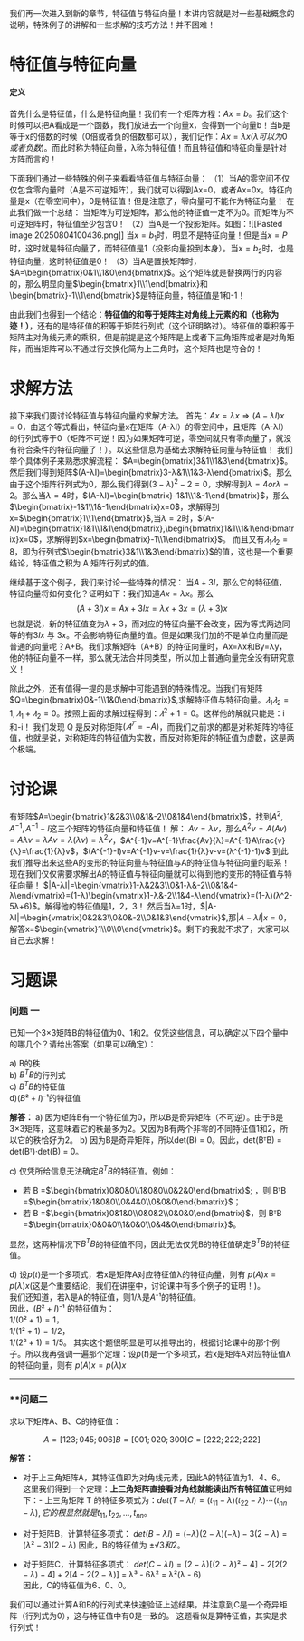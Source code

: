 我们再一次进入到新的章节，特征值与特征向量！本讲内容就是对一些基础概念的说明，特殊例子的讲解和一些求解的技巧方法！并不困难！

# 特征值与特征向量

#### 定义
首先什么是特征值，什么是特征向量！我们有一个矩阵方程：$Ax=b$。我们这个时候可以把A看成是一个函数，我们放进去一个向量x，会得到一个向量b！当b是等于x的倍数的时候（0倍或者负的倍数都可以），我们记作：$Ax=λx(λ可以为0或者负数)$。而此时称为特征向量，λ称为特征值！而且特征值和特征向量是针对方阵而言的！

下面我们通过一些特殊的例子来看看特征值与特征向量：
（1）当A的零空间不仅仅包含零向量时（A是不可逆矩阵），我们就可以得到Ax=0，或者Ax=0x。特征向量是x（在零空间中），0是特征值！但是注意了，零向量可不能作为特征向量！
在此我们做一个总结：
当矩阵为可逆矩阵，那么他的特征值一定不为0。而矩阵为不可逆矩阵时，特征值至少包含0！
（2）当A是一个投影矩阵。如图：![[Pasted image 20250804100436.png]]
当$x=b_{1}$时，明显不是特征向量！但是当$x=P$时，这时就是特征向量了，而特征值是1（投影向量投到本身）。当$x=b_{2}$时，也是特征向量，这时特征值是0！
（3）当A是置换矩阵时，$A=\begin{bmatrix}0&1\\1&0\end{bmatrix}$。这个矩阵就是替换两行的内容的，那么明显向量$\begin{bmatrix}1\\1\end{bmatrix}和\begin{bmatrix}-1\\1\end{bmatrix}$是特征向量，特征值是1和-1！

由此我们也得到一个结论：**特征值的和等于矩阵主对角线上元素的和（也称为迹！）**，还有的是特征值的积等于矩阵行列式（这个证明略过）。特征值的乘积等于矩阵主对角线元素的乘积，但是前提是这个矩阵是上或者下三角矩阵或者是对角矩阵，而当矩阵可以不通过行交换化简为上三角时，这个矩阵也是符合的！

# 求解方法
接下来我们要讨论特征值与特征向量的求解方法。
首先：$Ax=λx\Rightarrow(A-λI)x=0$，由这个等式看出，特征向量x在矩阵（A-λI）的零空间中，且矩阵（A-λI）的行列式等于0（矩阵不可逆！因为如果矩阵可逆，零空间就只有零向量了，就没有符合条件的特征向量了！）。以这些信息为基础去求解特征向量与特征值！
我们举个具体例子来熟悉求解流程：
$A=\begin{bmatrix}3&1\\1&3\end{bmatrix}$。然后我们得到矩阵$(A-λI)=\begin{bmatrix}3-λ&1\\1&3-λ\end{bmatrix}$。那么由于这个矩阵行列式为0，那么我们得到$(3-λ)^2-2=0$，求解得到$λ=4 or λ=2$。那么当$λ=4$时，$(A-λI)=\begin{bmatrix}-1&1\\1&-1\end{bmatrix}$，那么$\begin{bmatrix}-1&1\\1&-1\end{bmatrix}x=0$，求解得到x=$\begin{bmatrix}1\\1\end{bmatrix}$,当$λ=2$时，$(A-λI)=\begin{bmatrix}1&1\\1&1\end{bmatrix},\begin{bmatrix}1&1\\1&1\end{bmatrix}x=0$，求解得到$x=\begin{bmatrix}-1\\1\end{bmatrix}$。
而且又有$𝜆_{1}𝜆_{2}=8$，即为行列式$\begin{bmatrix}3&1\\1&3\end{bmatrix}$的值，这也是一个重要结论，特征值之积为 A 矩阵行列式的值。

继续基于这个例子，我们来讨论一些特殊的情况：
当$A+3I$，那么它的特征值，特征向量将如何变化？证明如下：我们知道$Ax=λx$。那么$$(A+3I)x=Ax+3Ix=λx+3x=(λ+3)x$$
也就是说，新的特征值变为$λ+3$，而对应的特征向量不会改变，因为等式两边同等的有$3Ix$ 与 $3x$。不会影响特征向量的值。但是如果我们加的不是单位向量而是普通的向量呢？A+B。我们求解矩阵（A+B）的特征向量时，Ax=λx和By=λy，他的特征向量不一样，那么就无法合并同类型，所以加上普通向量完全没有研究意义！

除此之外，还有值得一提的是求解中可能遇到的特殊情况。当我们有矩阵$Q=\begin{bmatrix}0&-1\\1&0\end{bmatrix}$,求解特征值与特征向量。$𝜆_1𝜆_2= 1,𝜆_1+ 𝜆_2= 0$。按照上面的求解过程得到：$𝜆^2+1 = 0$。这样他的解就只能是：i和-i！
我们发现 Q 是反对称矩阵$(𝐴^𝑇= -A)$，而我们之前求的都是对称矩阵的特征值，也就是说，对称矩阵的特征值为实数，而反对称矩阵的特征值为虚数，这是两个极端。

# 讨论课
有矩阵$A=\begin{bmatrix}1&2&3\\0&1&-2\\0&1&4\end{bmatrix}$，找到$A^2,A^{-1},A^{-1}-I$这三个矩阵的特征向量和特征值！
解：
$Av=λv$，那么$A^2v=A(Av)=Aλv=λAv=λ(λv)=λ^2v$，$A^{-1}v=A^{-1}\frac{Av}{λ}=A^{-1}A\frac{v}{λ}=\frac{1}{λ}v$，$(A^{-1}-I)v=A^{-1}v-v=\frac{1}{λ}v-v=(λ^{-1}-1)v$
到此我们推导出来这些A的变形的特征向量与特征值与A的特征值与特征向量的联系！
现在我们仅仅需要求解出A的特征值与特征向量就可以得到他的变形的特征值与特征向量！
$|A-λI|=\begin{vmatrix}1-λ&2&3\\0&1-λ&-2\\0&1&4-λ\end{vmatrix}=(1-λ)\begin{vmatrix}1-λ&-2\\1&4-λ\end{vmatrix}=(1-λ)(λ^2-5λ+6)$。解得他的特征值是1，2，3！
然后当λ=1时，$|A-λI|=\begin{vmatrix}0&2&3\\0&0&-2\\0&1&3\end{vmatrix}$,那$|A-λI|x=0$，解答x=$\begin{vmatrix}1\\0\\0\end{vmatrix}$。剩下的我就不求了，大家可以自己去求解！

# 习题课
### **问题 一** 
已知一个3×3矩阵B的特征值为0、1和2。仅凭这些信息，可以确定以下四个量中的哪几个？请给出答案（如果可以确定）：

a) B的秩  
b) $B^TB$的行列式  
c) $B^TB$的特征值  
d)$(B² + I)⁻¹$的特征值  

**解答：**
a) 因为矩阵B有一个特征值为0，所以B是奇异矩阵（不可逆）。由于B是3×3矩阵，这意味着它的秩最多为2。又因为B有两个非零的不同特征值1和2，所以它的秩恰好为2。
b) 因为B是奇异矩阵，所以det(B) = 0。因此，det(BᵀB) = det(Bᵀ)·det(B) = 0。

c) 仅凭所给信息无法确定$B^TB$的特征值。例如：

- 若 B =$\begin{bmatrix}0&0&0\\1&0&0\\0&2&0\end{bmatrix}$; ，则 BᵀB =$\begin{bmatrix}1&0&0\\0&4&0\\0&0&0\end{bmatrix}$；
- 若 B =$\begin{bmatrix}0&1&0\\0&0&2\\0&0&0\end{bmatrix}$，则 BᵀB =$\begin{bmatrix}0&0&0\\1&0&0\\0&4&0\end{bmatrix}$。

显然，这两种情况下$B^TB$的特征值不同，因此无法仅凭B的特征值确定$B^TB$的特征值。

d) 设$p(t)$是一个多项式，若x是矩阵A对应特征值λ的特征向量，则有 $p(A)x = p(λ)x$(这是个重要结论，我们在讲座中，讨论课中有多个例子的证明！)。  
我们还知道，若λ是A的特征值，则$1/λ$是$A⁻¹$的特征值。  
因此，$(B² + I)⁻¹$ 的特征值为：  
$1/(0² + 1) = 1$，  
$1/(1² + 1) = 1/2$，  
$1/(2² + 1) = 1/5$。
其实这个题很明显是可以推导出的，根据讨论课中的那个例子。所以我再强调一遍那个定理：设$p(t)$是一个多项式，若x是矩阵A对应特征值λ的特征向量，则有 $p(A)x = p(λ)x$

---
### **问题二 
求以下矩阵A、B、C的特征值：

$$A = [1 2 3; 0 4 5; 0 0 6]  
B = [0 0 1; 0 2 0; 3 0 0]  
C = [2 2 2; 2 2 2; 2 2 2]$$

**解答：**

- 对于上三角矩阵A，其特征值即为对角线元素，因此A的特征值为1、4、6。
这里我们得到一个定理：**上三角矩阵直接看对角线就能读出所有特征值**证明如下：- 上三角矩阵 T 的特征多项式为：$det(T−λI)=(t_{11}​−λ)(t_{22}​−λ)⋯(t_{nn}​−λ),它的根显然就是 t_{11}​,t_{22}​,…,t_{nn}​$。

- 对于矩阵B，计算特征多项式：
$det(B - λI) = (-λ)(2 - λ)(-λ) - 3(2 - λ) = (λ² - 3)(2 - λ)$
  因此，B的特征值为 $±√3 和 2$。

- 对于矩阵C，计算特征多项式：
  $det(C - λI) = (2 - λ)[(2 - λ)² - 4] - 2[2(2 - λ) - 4] + 2[4 - 2(2 - λ)]$
  = λ³ - 6λ² = λ²(λ - 6)  
  因此，C的特征值为6、0、0。

我们可以通过计算A和B的行列式来快速验证上述结果，并注意到C是一个奇异矩阵（行列式为0），这与特征值中有0是一致的。
这题看似是算特征值，其实是求行列式！
